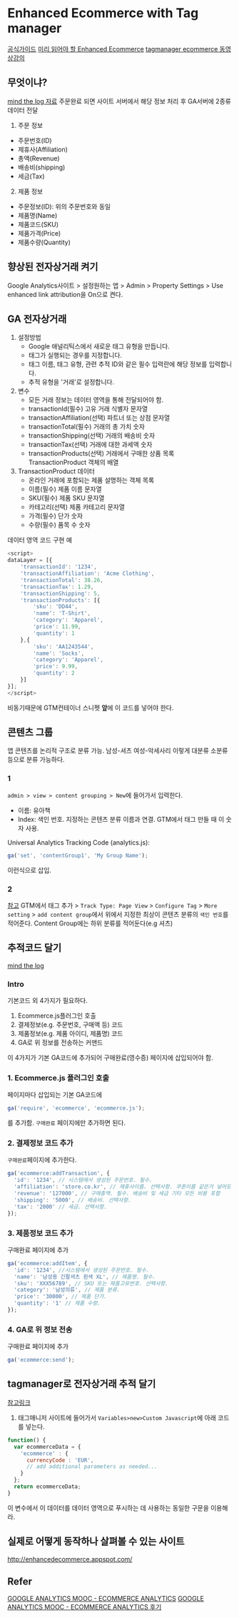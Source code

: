 # Enhanced Ecommerce with Tag manager
[공식가이드](https://developers.google.com/tag-manager/enhanced-ecommerce)
[미리 읽어야 할 Enhanced Ecommerce](https://developers.google.com/analytics/devguides/collection/analyticsjs/enhanced-ecommerce)
[tagmanager ecommerce 동영상강의](https://youtu.be/ZKjlIhFJMCU)

## 무엇이냐?
[mind the log 자료](http://mindthelog.com/2014/05/%EA%B5%AC%EA%B8%80-%EC%A0%84%EC%9E%90%EC%83%81%EA%B1%B0%EB%9E%98-%EB%A1%9C%EA%B7%B8%EB%B6%84%EC%84%9D-%EA%B3%BC%EC%A0%95-%EA%B0%9C%EB%85%90/)
주문완료 되면 사이트 서버에서 해당 정보 처리 후 GA서버에 2종류 데이터 전달
1. 주문 정보
  - 주문번호(ID)
  - 제휴사(Affiliation)
  - 총액(Revenue)
  - 배송비(shipping)
  - 세금(Tax)
2. 제품 정보
  - 주문정보(ID): 위의 주문번호와 동일
  - 제품명(Name)
  - 제품코드(SKU)
  - 제품가격(Price)
  - 제품수량(Quantity)

## 향상된 전자상거래 켜기
Google Analytics사이트 > 설정원하는 앱 > Admin > Property Settings > Use enhanced link attribution을 On으로 켠다.

## GA 전자상거래
1. 설정방법
    - Google 애널리틱스에서 새로운 태그 유형을 만듭니다.
    - 태그가 실행되는 경우를 지정합니다.
    - 태그 이름, 태그 유형, 관련 추적 ID와 같은 필수 입력란에 해당 정보를 입력합니다.
    - 추적 유형을 '거래'로 설정합니다.
2. 변수
    - 모든 거래 정보는 데이터 영역을 통해 전달되어야 함.
    - transactionId(필수)   고유 거래 식별자   문자열
    - transactionAffiliation(선택)  파트너 또는 상점   문자열
    - transactionTotal(필수)    거래의 총 가치    숫자
    - transactionShipping(선택) 거래의 배송비 숫자
    - transactionTax(선택)  거래에 대한 과세액  숫자
    - transactionProducts(선택) 거래에서 구매한 상품 목록  TransactionProduct 객체의 배열
3. TransactionProduct 데이터
    - 온라인 거래에 포함되는 제품 설명하는 객체 목록
    - 이름(필수)  제품 이름 문자열
    - SKU(필수) 제품 SKU  문자열
    - 카테고리(선택)  제품 카테고리 문자열
    - 가격(필수)  단가  숫자
    - 수량(필수)  품목 수  숫자

데이터 영역 코드 구현 예
```javascript
<script>
dataLayer = [{
    'transactionId': '1234',
    'transactionAffiliation': 'Acme Clothing',
    'transactionTotal': 38.26,
    'transactionTax': 1.29,
    'transactionShipping': 5,
    'transactionProducts': [{
        'sku': 'DD44',
        'name': 'T-Shirt',
        'category': 'Apparel',
        'price': 11.99,
        'quantity': 1
    },{
        'sku': 'AA1243544',
        'name': 'Socks',
        'category': 'Apparel',
        'price': 9.99,
        'quantity': 2
    }]
}];
</script>
```
비동기때문에 GTM컨테이너 스니펫 **앞**에 이 코드를 넣어야 한다.

## 콘텐츠 그룹
앱 콘텐츠를 논리적 구조로 분류 가능.
남성-셔츠  여성-악세사리 이렇게 대분류 소분류 등으로 분류 가능하다.

### 1
`admin > view > content grouping > New`에 들어가서 입력한다.

- 이름: 유아책
- Index: 색인 번호. 지정하는 콘텐츠 분류 이름과 연결. GTM에서 태그 만들 때 이 숫자 사용.

Universal Analytics Tracking Code (analytics.js):
```javascript
ga('set', 'contentGroup1', 'My Group Name'); 
```
이런식으로 삽입.

### 2
[참고](https://support.google.com/tagmanager/answer/6107004?hl=ko&ref_topic=3002579)
GTM에서 태그 추가 > `Track Type: Page View` > `Configure Tag` > `More setting` > `add content group`에서 위에서 지정한 최상이 콘텐츠 분류의 `색인 번호`를 적어준다.
Content Group에는 하위 분류를 적어둔다(e.g 셔츠)

## 추적코드 달기 
[mind the log](http://mindthelog.com/2014/06/ecommerce-%EC%A0%84%EC%9E%90%EC%83%81%EA%B1%B0%EB%9E%98-%EC%BD%94%EB%93%9C-%EC%84%A4%EC%A0%95/)
### Intro
기본코드 외 4가지가 필요하다.
1. Ecommerce.js플러그인 호출
2. 결제정보(e.g. 주문번호, 구매액 등) 코드
3. 제품정보(e.g. 제품 아이디, 제품명) 코드
4. GA로 위 정보를 전송하는 커맨드

이 4가지가 기본 GA코드에 추가되어 구매완료(영수증) 페이지에 삽입되어야 함.

### 1. Ecommerce.js 플러그인 호출
페이지마다 삽입되는 기본 GA코드에 
```javascript
ga('require', 'ecommerce', 'ecommerce.js');
```
를 추가함. `구매완료` 페이지에만 추가하면 된다.

### 2. 결제정보 코드 추가
`구매완료`페이지에 추가한다.
```javascript
ga('ecommerce:addTransaction', { 
  'id': '1234', // 시스템에서 생성된 주문번호. 필수. 
  'affiliation': 'store.co.kr', // 제휴사이름. 선택사항. 쿠폰이름 같은거 넣어도 된다.
  'revenue': '127000', // 구매총액. 필수. 배송비 및 세금 기타 모든 비용 포함
  'shipping': '5000', // 배송비. 선택사항. 
  'tax': '2000' // 세금. 선택사항.
});
```

### 3. 제품정보 코드 추가
구매완료 페이지에 추가
```javascript
ga('ecommerce:addItem', { 
  'id': '1234', //시스템에서 생성된 주문번호. 필수. 
  'name': '남성용 긴팔셔츠 흰색 XL', // 제품명. 필수. 
  'sku': 'XXX56789', // SKU 또는 제품고유번호. 선택사항. 
  'category': '남성의류', // 제품 분류. 
  'price': '30000', // 제품 단가. 
  'quantity': '1' // 제품 수량.
});
```

### 4. GA로 위 정보 전송
구매완료 페이지에 추가
```javascript
ga('ecommerce:send');
```


## tagmanager로 전자상거래 추적 달기
[참고링크](https://support.google.com/tagmanager/answer/6107169)
1. 태그매니저 사이트에 들어가서 `Variables>new>Custom Javascript`에 아래 코드를 넣는다.
```javascript
function() {
  var ecommerceData = {
    'ecommerce' : {
      currencyCode : 'EUR',
      // add additional parameters as needed...
    }
  };
  return ecommerceData;
}
```
이 변수에서 이 데이터를 데이터 영역으로 푸시하는 데 사용하는 동일한 구문을 이용해라.

## 실제로 어떻게 동작하나 살펴볼 수 있는 사이트
http://enhancedecommerce.appspot.com/

## Refer
[GOOGLE ANALYTICS MOOC - ECOMMERCE ANALYTICS](http://datum.io/google-analytics-mooc-ecommerce-analytics-%ED%9B%84%EA%B8%B0/)
[GOOGLE ANALYTICS MOOC - ECOMMERCE ANALYTICS 후기](https://analyticsacademy.withgoogle.com/course03/unit?unit=1&lesson=1)

